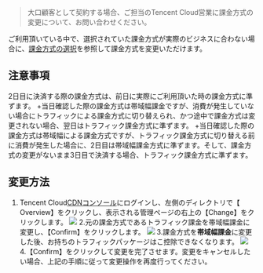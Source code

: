 >大口顧客として契約する場合、ご担当のTencent Cloud営業に課金方式の変更について、お問い合わせください。

ご利用頂いている中で、選択されていた課金方式が実際のビジネスに合わない場合に、[課金方式の選択](https:/intl.cloud.tencent.com/document/product/228/2949)を参照して課金方式を変更いただけます。

## 注意事項
2日目に決済する際の課金方式は、前日に実際にご利用頂いた時の課金方式に準ずます。
+当日確認した際の課金方式は帯域幅課金ですが、消費が発生していない場合にトラフィックによる課金方式に切り替えられ、かつ途中で課金方式は変更されない場合、翌日はトラフィック課金方式に準ずます。
+当日確認した際の課金方式は帯域幅による課金方式ですが、トラフィック課金方式に切り替える前に消費が発生した場合に、2日目は帯域幅課金方式に準ずます。そして、課金方式の変更がないまま3日目で決済する場合、トラフィック課金方式に準ずます。

## 変更方法
1. Tencent Cloud[CDNコンソール](https://console.cloud.tencent.com/cdn)にログインし、左側のディレクトリで【 Overview】をクリックし、表示される管理ページの右上の【Change】をクリックします。
  ![](https://main.qcloudimg.com/raw/11ba290746b4ed66736119d94175e367.png)
  2.元の課金方式であるトラフィック課金を帯域幅課金に変更し、【Confirm】をクリックします。
  ![](https://main.qcloudimg.com/raw/f611bf8653bce37ace29e99ebbb75f7b.png)
  3.課金方式を**帯域幅課金**に変更した後、お持ちのトラフィックパッケージはこ控除できなくなります。
  ![](https://main.qcloudimg.com/raw/ea7c507ae6aa4399caff71091e1331bf.png)
  4.【Confirm】をクリックして変更を完了させます。変更をキャンセルしたい場合、上記の手順に従って変更操作を再度行ってください。

